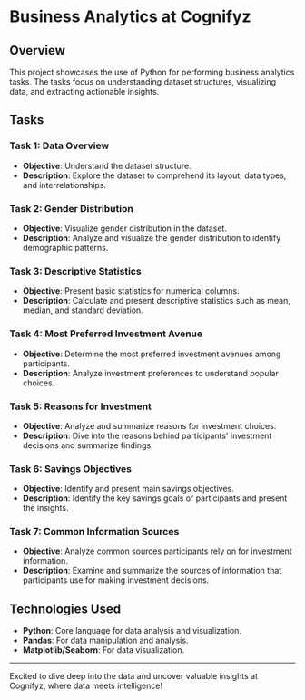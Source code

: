 # Business Analytics at Cognifyz

## Overview
This project showcases the use of Python for performing business analytics tasks. The tasks focus on understanding dataset structures, visualizing data, and extracting actionable insights.

## Tasks

### Task 1: Data Overview
- **Objective**: Understand the dataset structure.
- **Description**: Explore the dataset to comprehend its layout, data types, and interrelationships.

### Task 2: Gender Distribution
- **Objective**: Visualize gender distribution in the dataset.
- **Description**: Analyze and visualize the gender distribution to identify demographic patterns.

### Task 3: Descriptive Statistics
- **Objective**: Present basic statistics for numerical columns.
- **Description**: Calculate and present descriptive statistics such as mean, median, and standard deviation.

### Task 4: Most Preferred Investment Avenue
- **Objective**: Determine the most preferred investment avenues among participants.
- **Description**: Analyze investment preferences to understand popular choices.

### Task 5: Reasons for Investment
- **Objective**: Analyze and summarize reasons for investment choices.
- **Description**: Dive into the reasons behind participants' investment decisions and summarize findings.

### Task 6: Savings Objectives
- **Objective**: Identify and present main savings objectives.
- **Description**: Identify the key savings goals of participants and present the insights.

### Task 7: Common Information Sources
- **Objective**: Analyze common sources participants rely on for investment information.
- **Description**: Examine and summarize the sources of information that participants use for making investment decisions.

## Technologies Used
- **Python**: Core language for data analysis and visualization.
- **Pandas**: For data manipulation and analysis.
- **Matplotlib/Seaborn**: For data visualization.

---

Excited to dive deep into the data and uncover valuable insights at Cognifyz, where data meets intelligence!
